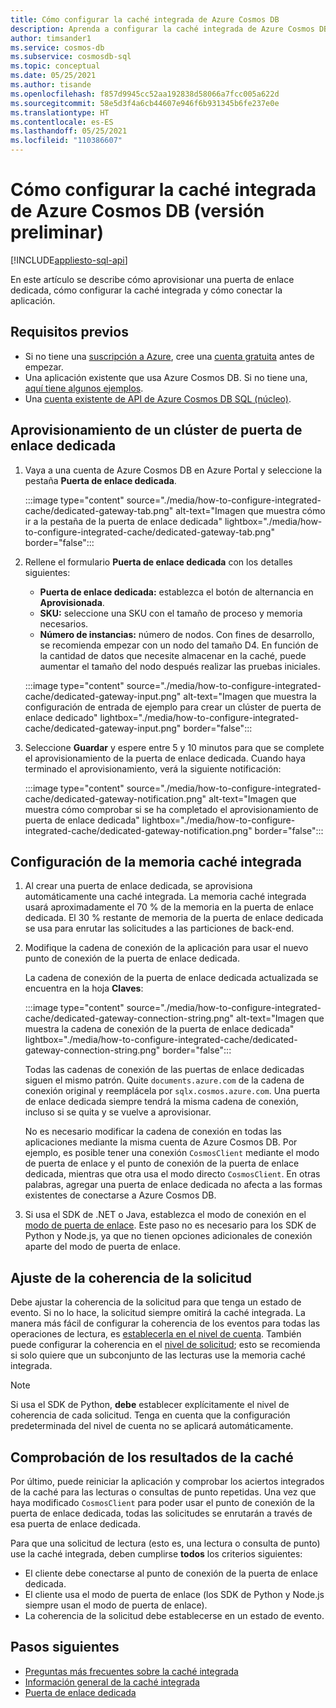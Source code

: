 ```yaml
---
title: Cómo configurar la caché integrada de Azure Cosmos DB
description: Aprenda a configurar la caché integrada de Azure Cosmos DB
author: timsander1
ms.service: cosmos-db
ms.subservice: cosmosdb-sql
ms.topic: conceptual
ms.date: 05/25/2021
ms.author: tisande
ms.openlocfilehash: f857d9945cc52aa192838d58066a7fcc005a622d
ms.sourcegitcommit: 58e5d3f4a6cb44607e946f6b931345b6fe237e0e
ms.translationtype: HT
ms.contentlocale: es-ES
ms.lasthandoff: 05/25/2021
ms.locfileid: "110386607"
---
```

# <a name="how-to-configure-the-azure-cosmos-db-integrated-cache-preview"></a>Cómo configurar la caché integrada de Azure Cosmos DB (versión preliminar)
[!INCLUDE[appliesto-sql-api](includes/appliesto-sql-api.md)]

En este artículo se describe cómo aprovisionar una puerta de enlace dedicada, cómo configurar la caché integrada y cómo conectar la aplicación. 

## <a name="prerequisites"></a>Requisitos previos

- Si no tiene una [suscripción a Azure](../guides/developer/azure-developer-guide.md#understanding-accounts-subscriptions-and-billing), cree una [cuenta gratuita](https://azure.microsoft.com/free/?ref=microsoft.com&utm_source=microsoft.com&utm_medium=docs&utm_campaign=visualstudio) antes de empezar.
- Una aplicación existente que usa Azure Cosmos DB. Si no tiene una, [aquí tiene algunos ejemplos](https://github.com/AzureCosmosDB/labs).
- Una [cuenta existente de API de Azure Cosmos DB SQL (núcleo)](create-cosmosdb-resources-portal.md).

## <a name="provision-a-dedicated-gateway-cluster"></a>Aprovisionamiento de un clúster de puerta de enlace dedicada

1. Vaya a una cuenta de Azure Cosmos DB en Azure Portal y seleccione la pestaña **Puerta de enlace dedicada**.

   :::image type="content" source="./media/how-to-configure-integrated-cache/dedicated-gateway-tab.png" alt-text="Imagen que muestra cómo ir a la pestaña de la puerta de enlace dedicada" lightbox="./media/how-to-configure-integrated-cache/dedicated-gateway-tab.png" border="false":::

2. Rellene el formulario **Puerta de enlace dedicada** con los detalles siguientes:

   * **Puerta de enlace dedicada:** establezca el botón de alternancia en **Aprovisionada**. 
   * **SKU:** seleccione una SKU con el tamaño de proceso y memoria necesarios. 
   *  **Número de instancias:** número de nodos. Con fines de desarrollo, se recomienda empezar con un nodo del tamaño D4. En función de la cantidad de datos que necesite almacenar en la caché, puede aumentar el tamaño del nodo después realizar las pruebas iniciales.

   :::image type="content" source="./media/how-to-configure-integrated-cache/dedicated-gateway-input.png" alt-text="Imagen que muestra la configuración de entrada de ejemplo para crear un clúster de puerta de enlace dedicado" lightbox="./media/how-to-configure-integrated-cache/dedicated-gateway-input.png" border="false":::

3. Seleccione **Guardar** y espere entre 5 y 10 minutos para que se complete el aprovisionamiento de la puerta de enlace dedicada. Cuando haya terminado el aprovisionamiento, verá la siguiente notificación:

   :::image type="content" source="./media/how-to-configure-integrated-cache/dedicated-gateway-notification.png" alt-text="Imagen que muestra cómo comprobar si se ha completado el aprovisionamiento de puerta de enlace dedicada" lightbox="./media/how-to-configure-integrated-cache/dedicated-gateway-notification.png" border="false":::

## <a name="configuring-the-integrated-cache"></a>Configuración de la memoria caché integrada

1. Al crear una puerta de enlace dedicada, se aprovisiona automáticamente una caché integrada. La memoria caché integrada usará aproximadamente el 70 % de la memoria en la puerta de enlace dedicada. El 30 % restante de memoria de la puerta de enlace dedicada se usa para enrutar las solicitudes a las particiones de back-end.

2.  Modifique la cadena de conexión de la aplicación para usar el nuevo punto de conexión de la puerta de enlace dedicada.

      La cadena de conexión de la puerta de enlace dedicada actualizada se encuentra en la hoja **Claves**:
   
      :::image type="content" source="./media/how-to-configure-integrated-cache/dedicated-gateway-connection-string.png" alt-text="Imagen que muestra la cadena de conexión de la puerta de enlace dedicada" lightbox="./media/how-to-configure-integrated-cache/dedicated-gateway-connection-string.png" border="false":::

      Todas las cadenas de conexión de las puertas de enlace dedicadas siguen el mismo patrón. Quite `documents.azure.com` de la cadena de conexión original y reemplácela por `sqlx.cosmos.azure.com`. Una puerta de enlace dedicada siempre tendrá la misma cadena de conexión, incluso si se quita y se vuelve a aprovisionar.

      No es necesario modificar la cadena de conexión en todas las aplicaciones mediante la misma cuenta de Azure Cosmos DB. Por ejemplo, es posible tener una conexión `CosmosClient` mediante el modo de puerta de enlace y el punto de conexión de la puerta de enlace dedicada, mientras que otra usa el modo directo `CosmosClient`. En otras palabras, agregar una puerta de enlace dedicada no afecta a las formas existentes de conectarse a Azure Cosmos DB.

3. Si usa el SDK de .NET o Java, establezca el modo de conexión en el [modo de puerta de enlace](sql-sdk-connection-modes.md#available-connectivity-modes). Este paso no es necesario para los SDK de Python y Node.js, ya que no tienen opciones adicionales de conexión aparte del modo de puerta de enlace.

## <a name="adjust-request-consistency"></a>Ajuste de la coherencia de la solicitud

Debe ajustar la coherencia de la solicitud para que tenga un estado de evento. Si no lo hace, la solicitud siempre omitirá la caché integrada. La manera más fácil de configurar la coherencia de los eventos para todas las operaciones de lectura, es [establecerla en el nivel de cuenta](consistency-levels.md#configure-the-default-consistency-level). También puede configurar la coherencia en el [nivel de solicitud](how-to-manage-consistency.md#override-the-default-consistency-level); esto se recomienda si solo quiere que un subconjunto de las lecturas use la memoria caché integrada.

> [!NOTE]
> Si usa el SDK de Python, **debe** establecer explícitamente el nivel de coherencia de cada solicitud. Tenga en cuenta que la configuración predeterminada del nivel de cuenta no se aplicará automáticamente.

## <a name="verify-cache-hits"></a>Comprobación de los resultados de la caché

Por último, puede reiniciar la aplicación y comprobar los aciertos integrados de la caché para las lecturas o consultas de punto repetidas. Una vez que haya modificado `CosmosClient` para poder usar el punto de conexión de la puerta de enlace dedicada, todas las solicitudes se enrutarán a través de esa puerta de enlace dedicada.

Para que una solicitud de lectura (esto es, una lectura o consulta de punto) use la caché integrada, deben cumplirse **todos** los criterios siguientes:

-   El cliente debe conectarse al punto de conexión de la puerta de enlace dedicada.
-  El cliente usa el modo de puerta de enlace (los SDK de Python y Node.js siempre usan el modo de puerta de enlace).
-   La coherencia de la solicitud debe establecerse en un estado de evento.

## <a name="next-steps"></a>Pasos siguientes

- [Preguntas más frecuentes sobre la caché integrada](integrated-cache-faq.md)
- [Información general de la caché integrada](integrated-cache.md)
- [Puerta de enlace dedicada](dedicated-gateway.md)

